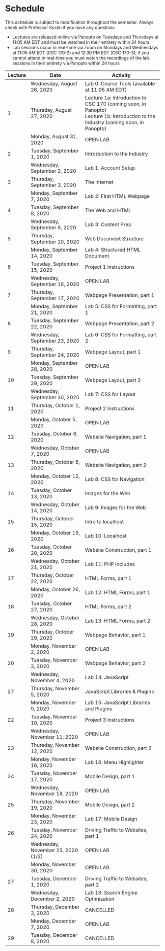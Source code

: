 # Schedule
This schedule is subject to modification throughout the semester. Always check with Professor Kostin if you have any questions.

- Lectures are released online via Panopto on Tuesdays and Thursdays at 11:05 AM EDT and must be watched in their entirety within 24 hours
- Lab sessions occur in real-time via Zoom on Mondays and Wednesdays at 11:05 AM EDT (CSC 170-2) and 12:30 PM EDT (CSC 170-3); if you cannot attend in real-time you must watch the recordings of the lab sessions in their entirety via Panopto within 24 hours

| Lecture | Date                               | Activity                                                     |
| ------- | ---------------------------------- | ------------------------------------------------------------ |
|         | Wednesday, August 26, 2020         | Lab 0: Course Tools (available at 11:05 AM EDT)              |
| 1       | Thursday, August 27, 2020          | Lecture 1a: Introduction to CSC 170 (coming soon, in Panopto)<br>Lecture 1b: Introduction to the Industry (coming soon, in Panopto) |
|         | Monday, August 31, 2020            | OPEN LAB                                                     |
| 2       | Tuesday, September 1, 2020         | Introduction to the Industry                                 |
|         | Wednesday, September 2, 2020       | Lab 1: Account Setup                                         |
| 3       | Thursday, September 3, 2020        | The Internet                                                 |
|         | Monday, September 7, 2020          | Lab 2: First HTML Webpage                                    |
| 4       | Tuesday, September 8, 2020         | The Web and HTML                                             |
|         | Wednesday, September 9, 2020       | Lab 3: Content Prep                                          |
| 5       | Thursday, September 10, 2020       | Web Document Structure                                       |
|         | Monday, September 14, 2020         | Lab 4: Structured HTML Document                              |
| 6       | Tuesday, September 15, 2020        | Project 1 Instructions                                       |
|         | Wednesday, September 16, 2020      | OPEN LAB                                                     |
| 7       | Thursday, September 17, 2020       | Webpage Presentation, part 1                                 |
|         | Monday, September 21, 2020         | Lab 5: CSS for Formatting, part 1                            |
| 8       | Tuesday, September 22, 2020        | Webpage Presentation, part 2                                 |
|         | Wednesday, September 23, 2020      | Lab 6: CSS for Formatting, part 2                            |
| 9       | Thursday, September 24, 2020       | Webpage Layout, part 1                                       |
|         | Monday, September 28, 2020         | OPEN LAB                                                     |
| 10      | Tuesday, September 29, 2020        | Webpage Layout, part 2                                       |
|         | Wednesday, September 30, 2020      | Lab 7: CSS for Layout                                        |
| 11      | Thursday, October 1, 2020          | Project 2 Instructions                                       |
|         | Monday, October 5, 2020            | OPEN LAB                                                     |
| 12      | Tuesday, October 6, 2020           | Website Navigation, part 1                                   |
|         | Wednesday, October 7, 2020         | OPEN LAB                                                     |
| 13      | Thursday, October 8, 2020          | Website Navigation, part 2                                   |
|         | Monday, October 12, 2020           | Lab 8: CSS for Navigation                                    |
| 14      | Tuesday, October 13, 2020          | Images for the Web                                           |
|         | Wednesday, October 14, 2020        | Lab 9: Images for the Web                                    |
| 15      | Thursday, October 15, 2020         | Intro to localhost                                           |
|         | Monday, October 19, 2020           | Lab 10: Localhost                                            |
| 16      | Tuesday, October 20, 2020          | Website Construction, part 1                                 |
|         | Wednesday, October 21, 2020        | Lab 11: PHP Includes                                         |
| 17      | Thursday, October 22, 2020         | HTML Forms, part 1                                           |
|         | Monday, October 26, 2020           | Lab 12: HTML Forms, part 1                                   |
| 18      | Tuesday, October 27, 2020          | HTML Forms, part 2                                           |
|         | Wednesday, October 28, 2020        | Lab 13: HTML Forms, part 2                                   |
| 19      | Thursday, October 29, 2020         | Webpage Behavior, part 1                                     |
|         | Monday, November 2, 2020           | OPEN LAB                                                     |
| 20      | Tuesday, November 3, 2020          | Webpage Behavior, part 2                                     |
|         | Wednesday, November 4, 2020        | Lab 14: JavaScript                                           |
| 27      | Thursday, November 5, 2020         | JavaScript Libraries & Plugins                               |
|         | Monday, November 9, 2020           | Lab 15: JavaScript Libraries and Plugins                     |
| 22      | Tuesday, November 10, 2020         | Project 3 Instructions                                       |
|         | Wednesday, November 11, 2020       | OPEN LAB                                                     |
| 23      | Thursday, November 12, 2020        | Website Construction, part 2                                 |
|         | Monday, November 16, 2020          | Lab 16: Menu Highlighter                                     |
| 24      | Tuesday, November 17, 2020         | Mobile Design, part 1                                        |
|         | Wednesday, November 18, 2020       | OPEN LAB                                                     |
| 25      | Thursday, November 19, 2020        | Mobile Design, part 2                                        |
|         | Monday, November 23, 2020          | Lab 17: Mobile Design                                        |
| 26      | Tuesday, November 24, 2020         | Driving Traffic to Websites, part 1                          |
|         | Wednesday, November 25, 2020 (1/2) | OPEN LAB                                                     |
|         | Monday, November 30, 2020          | OPEN LAB                                                     |
| 27      | Tuesday, December 1, 2020          | Driving Traffic to Websites, part 2                          |
|         | Wednesday, December 2, 2020        | Lab 18: Search Engine Optimization                           |
| 28      | Thursday, December 3, 2020         | CANCELLED                                                    |
|         | Monday, December 7, 2020           | OPEN LAB                                                     |
| 29      | Tuesday, December 8, 2020          | CANCELLED                                                    |

